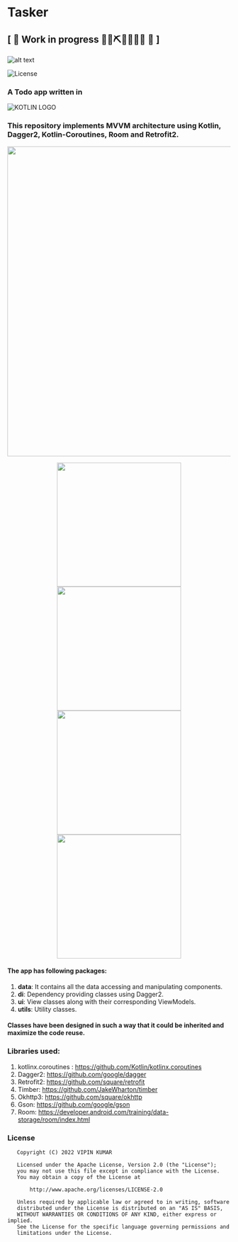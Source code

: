 # Tasker 
\[ 🚧 Work in progress 👷‍♀️⛏👷🔧️👷🔧 🚧 \]
---------------------------------------- 
![alt text](https://github.com/vicky7230/Tasker/blob/master/app/src/main/res/mipmap-xxxhdpi/ic_launcher_round.png "Logo")

![License](https://img.shields.io/badge/LICENSE-Apache%20License%202.0-blue.svg)
 
### A Todo app written in 
![KOTLIN LOGO](https://github.com/vicky7230/Tasker/blob/master/graphics/kotLogo.png "Tasker is written in kotlin")


### This repository implements MVVM architecture using Kotlin, Dagger2, Kotlin-Coroutines, Room and Retrofit2. 

<p align="center">
<img src="https://github.com/vicky7230/Tasker/blob/master/graphics/ui.jpg" width="700">
</p>

<p align="center">
  <img src="https://github.com/vicky7230/Tasker/blob/master/graphics/a1.png" width="280">
  <img src="https://github.com/vicky7230/Tasker/blob/master/graphics/a2.png" width="280">
  <img src="https://github.com/vicky7230/Tasker/blob/master/graphics/a3.png" width="280">
  <img src="https://github.com/vicky7230/Tasker/blob/master/graphics/a4.png" width="280">
</p>

#### The app has following packages:
1. **data**: It contains all the data accessing and manipulating components.
2. **di**: Dependency providing classes using Dagger2.
3. **ui**: View classes along with their corresponding ViewModels.
4. **utils**: Utility classes.

#### Classes have been designed in such a way that it could be inherited and maximize the code reuse.

### Libraries used:
1. kotlinx.coroutines : https://github.com/Kotlin/kotlinx.coroutines
2. Dagger2: https://github.com/google/dagger
3. Retrofit2: https://github.com/square/retrofit
4. Timber: https://github.com/JakeWharton/timber
5. Okhttp3: https://github.com/square/okhttp
6. Gson: https://github.com/google/gson
7. Room: https://developer.android.com/training/data-storage/room/index.html

### License
```
   Copyright (C) 2022 VIPIN KUMAR

   Licensed under the Apache License, Version 2.0 (the "License");
   you may not use this file except in compliance with the License.
   You may obtain a copy of the License at

       http://www.apache.org/licenses/LICENSE-2.0

   Unless required by applicable law or agreed to in writing, software
   distributed under the License is distributed on an "AS IS" BASIS,
   WITHOUT WARRANTIES OR CONDITIONS OF ANY KIND, either express or implied.
   See the License for the specific language governing permissions and
   limitations under the License.
```
